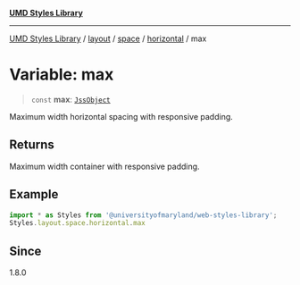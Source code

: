 [**UMD Styles Library**](../../../../../../README.md)

***

[UMD Styles Library](../../../../../../README.md) / [layout](../../../../../README.md) / [space](../../../README.md) / [horizontal](../README.md) / max

# Variable: max

> `const` **max**: [`JssObject`](../../../../../../utilities/namespaces/transform/type-aliases/JssObject.md)

Maximum width horizontal spacing with responsive padding.

## Returns

Maximum width container with responsive padding.

## Example

```typescript
import * as Styles from '@universityofmaryland/web-styles-library';
Styles.layout.space.horizontal.max
```

## Since

1.8.0
